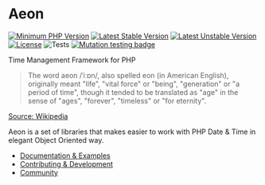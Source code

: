 # Aeon 

[![Minimum PHP Version](https://img.shields.io/badge/php-%3E%3D%207.4-8892BF.svg)](https://php.net/)
[![Latest Stable Version](https://poser.pugx.org/aeon-php/retry/v)](https://packagist.org/packages/aeon-php/retry)
[![Latest Unstable Version](https://poser.pugx.org/aeon-php/retry/v/unstable)](https://packagist.org/packages/aeon-php/retry)
[![License](https://poser.pugx.org/aeon-php/retry/license)](https://packagist.org/packages/aeon-php/retry)
![Tests](https://github.com/aeon-php/retry/workflows/Tests/badge.svg?branch=1.x) 
[![Mutation testing badge](https://img.shields.io/endpoint?style=flat&url=https%3A%2F%2Fbadge-api.stryker-mutator.io%2Fgithub.com%2Faeon-php%2Fretry%2F1.x)](https://dashboard.stryker-mutator.io/reports/github.com/aeon-php/retry/1.x)

Time Management Framework for PHP

> The word aeon /ˈiːɒn/, also spelled eon (in American English), originally meant "life", "vital force" or "being", 
> "generation" or "a period of time", though it tended to be translated as "age" in the sense of "ages", "forever", 
> "timeless" or "for eternity".

[Source: Wikipedia](https://en.wikipedia.org/wiki/Aeon)

Aeon is a set of libraries that makes easier to work with PHP Date & Time in elegant Object Oriented way.

* [Documentation & Examples](https://aeon-php.org/docs/retry/)
* [Contributing & Development](https://github.com/aeon-php/.github/blob/master/CONTRIBUTING.md)
* [Community](https://github.com/orgs/aeon-php/discussions)
